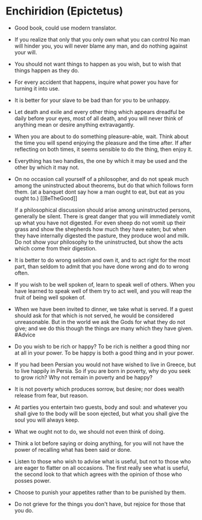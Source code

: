 # Enchiridion  (Epictetus)

- Good book, could use modern translator.

- If you realize that only that you only own what you can control
  No man will hinder you, you will never blame any man, and do nothing against your will.

- You should not want things to happen as you wish, but to wish that things happen as they do.

- For every accident that happens, inquire what power you have for turning it into use.

- It is better for your slave to be bad than for you to be unhappy.

- Let death and exile and every other thing which appears dreadful be daily before your eyes, most of all death, and you will never think of anything mean or desire anything extravagantly.

- When you are about to do something pleasure-able, wait.
  Think about the time you will spend enjoying the pleasure and the time after.
  If after reflecting on both times, it seems sensible to do the thing, then enjoy it.

- Everything has two handles, the one by which it may be used and the other by which it may not.

- On no occasion call yourself of a philosopher, and do not speak much among the uninstructed about theorems, but do that which follows form them.
  (at a banquet dont say how a man ought to eat, but eat as you ought to.) [[BeTheGood]]

  If a philosophical discussion should arise among uninstructed persons, generally be silent.
  There is great danger that you will immediately vomit up what you have not digested.
  For even sheep do not vomit up their grass and show the shepherds how much they have eaten; but when they have internally digested the pasture, they produce wool and milk.
  Do not show your philosophy to the uninstructed, but show the acts which come from their digestion.

- It is better to do wrong seldom and own it, and to act right for the most part, than seldom to admit that you have done wrong and do to wrong often.

- If you wish to be well spoken of, learn to speak well of others.
  When you have learned to speak well of them try to act well, and you will reap the fruit of being well spoken of.

- When we have been invited to dinner, we take what is served.
  If a guest should ask for that which is not served, he would be considered unreasonable.
  But in the world we ask the Gods for what they do not give; and we do this though the things are many which they have given.
  #Advice

- Do you wish to be rich or happy?
  To be rich is neither a good thing nor at all in your power.
  To be happy is both a good thing and in your power.

- If you had been Persian you would not have wished to live in Greece, but to live happily in Persia.
  So if you are born in poverty, why do you seek to grow rich? Why not remain in poverty and be happy?

- It is not poverty which produces sorrow, but desire; nor does wealth release from fear, but reason.

- At parties you entertain two guests, body and soul: and whatever you shall give to the body will be soon ejected, but what you shall give the soul you will always keep.

- What we ought not to do, we should not even think of doing.

- Think a lot before saying or doing anything, for you will not have the power of recalling what has been said or done.

- Listen to those who wish to advise what is useful, but not to those who are eager to flatter on all occasions.
  The first really see what is useful, the second look to that which agrees with the opinion of those who posses power.

- Choose to punish your appetites rather than to be punished by them.

- Do not grieve for the things you don't have, but rejoice for those that you do.



